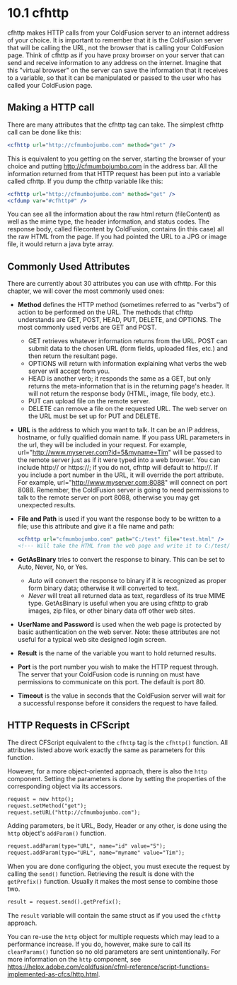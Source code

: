 # 10.1 cfhttp

cfhttp makes HTTP calls from your ColdFusion server to an internet address of your choice. It is important to remember that it is the ColdFusion server that will be calling the URL, not the browser that is calling your ColdFusion page. Think of cfhttp as if you have proxy browser on your server that can send and receive information to any address on the internet. Imagine that this "virtual browser" on the server can save the information that it receives to a variable, so that it can be manipulated or passed to the user who has called your ColdFusion page.

## Making a HTTP call

There are many attributes that the cfhttp tag can take. The simplest cfhttp call can be done like this:

```cfml
<cfhttp url="http://cfmumbojumbo.com" method="get" />
```

This is equivalent to you getting on the server, starting the browser of your choice and putting http://cfmumbojumbo.com in the address bar. All the information returned from that HTTP request has been put into a variable called cfhttp. If you dump the cfhttp variable like this:

```cfml
<cfhttp url="http://cfmumbojumbo.com" method="get" />
<cfdump var="#cfhttp#" />
```

You can see all the information about the raw html return (fileContent)
as well as the mime type, the header information, and status codes. The response body, called filecontent by ColdFusion, contains (in this case)
all the raw HTML from the page. If you had pointed the URL to a JPG or image file, it would return a java byte array.

## Commonly Used Attributes

There are currently about 30 attributes you can use with cfhttp. For this chapter, we will cover the most commonly used ones:

- **Method** defines the HTTP method (sometimes referred to as "verbs") of action to be performed on the URL. The methods that cfhttp understands are GET, POST, HEAD, PUT, DELETE, and OPTIONS. The most commonly used verbs are GET and POST.
   - GET retrieves whatever information returns from the URL. POST can submit data to the chosen URL (form fields, uploaded files, etc.) and then return the resultant page.
   - OPTIONS will return with information explaining what verbs the web server will accept from you.
   - HEAD is another verb; it responds the same as a GET, but only returns the meta-information that is in the returning page's header. It will not return the response body (HTML, image, file body, etc.).
   - PUT can upload file on the remote server.
   - DELETE can remove a file on the requested URL. The web server on the URL must be set up for PUT and DELETE.


- **URL** is the address to which you want to talk. It can be an IP address, hostname, or fully qualified domain name. If you pass URL parameters in the url, they will be included in your request. For example, url="http://www.myserver.com?id=5&myname=Tim" will be passed to the remote server just as if it were typed into a web browser. You can include http:// or https://; if you do not, cfhttp will default to http://. If you include a port number in the URL, it will override the port attribute. For example, url="http://www.myserver.com:8088" will connect on port 8088. Remember, the ColdFusion server is going to need permissions to talk to the remote server on port 8088, otherwise you may get unexpected results.


- **File and Path** is used if you want the response body to be written to a file; use this attribute and give it a file name and path:

    ```cfml
    <cfhttp url="cfmumbojumbo.com" path="C:/test" file="test.html" />
    <!--- Will take the HTML from the web page and write it to C:/test/test.html on your ColdFusion server. --->
    ``` 

- **GetAsBinary** tries to convert the response to binary. This can be set to Auto, Never, No, or Yes. 
    - _Auto_ will convert the response to binary if it is recognized as proper form binary data; otherwise it will converted to text.
    - _Never_ will treat all returned data as text, regardless of its true MIME type. 
  GetAsBinary is useful when you are using cfhttp to grab images, zip files, or other binary data off other web sites.
    

- **UserName and Password** is used when the web page is protected by basic authentication on the web server. Note: these attributes are not useful for a typical web site designed login screen.


- **Result** is the name of the variable you want to hold returned results.


- **Port** is the port number you wish to make the HTTP request through. The server that your ColdFusion code is running on must have permissions to communicate on this port. The default is port 80.


- **Timeout** is the value in seconds that the ColdFusion server will wait for a successful response before it considers the request to have failed.


## HTTP Requests in CFScript

The direct CFScript equivalent to the `cfhttp` tag is the `cfhttp()` function. All attributes listed above work exactly the same as parameters for this function.

However, for a more object-oriented approach, there is also the `http` component. Setting the parameters is done by setting the properties of the corresponding object via its accessors.

```cfml
request = new http();
request.setMethod("get");
request.setURL("http://cfmumbojumbo.com");
```

Adding parameters, be it URL, Body, Header or any other, is done using the ``http`` object's `addParam()` function.

```cfml
request.addParam(type="URL", name="id" value="5");
request.addParam(type="URL", name="myname" value="Tim");
```

When you are done configuring the object, you must execute the request by calling the ``send()`` function. Retrieving the result is done with the `getPrefix()` function. Usually it makes the most sense to combine those two.

```cfml
result = request.send().getPrefix();
```

The `result` variable will contain the same struct as if you used the `cfhttp` approach.

You can re-use the `http` object for multiple requests which may lead to a performance increase. If you do, however, make sure to call its `clearParams()` function so no old parameters are sent unintentionally. For more information on the `http` component, see <https://helpx.adobe.com/coldfusion/cfml-reference/script-functions-implemented-as-cfcs/http.html>.